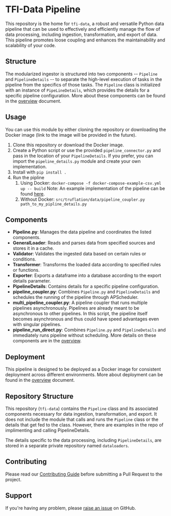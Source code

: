 # TFI-Data Pipeline

This repository is the home for `tfi-data`, a robust and versatile Python data pipeline that can be used to effectively and efficiently manage the flow of data processing, including ingestion, transformation, and export of data. This pipeline promotes loose coupling and enhances the maintainability and scalability of your code.

## Structure

The modularized ingestor is structured into two components --  `Pipeline` and `PipelineDetails` -- to separate the high-level execution of tasks in the pipeline from the specifics of those tasks. The `Pipeline` class is initialized with an instance of `PipeLineDetails`, which provides the details for a specific pipeline configuration. More about these components can be found in the [overview](overview.md) document.

## Usage

You can use this module by either cloning the repository or downloading the Docker image (link to the image will be provided in the future).

1. Clone this repository or download the Docker image.
2. Create a Python script or use the provided `pipeline_connector.py` and pass in the location of your `PipelineDetails`. If you prefer, you can import the `pipeline_details.py` module and create your own implementation.
3. Install with `pip install .`
4. Run the pipline
   1. Using Docker:
        ```docker-compose -f docker-compose-example-csv.yml up -- build```
        Note: An example implementation of the pipeline can be found [here](https://github.com/truflationdev/truflation-data/tree/main/examples/csv_example).
   2. Without Docker:
       `src/truflation/data/pipeline_coupler.py path_to_my_pipline_details.py`

## Components

* **Pipeline.py**: Manages the data pipeline and coordinates the listed components.
* **GeneralLoader**: Reads and parses data from specified sources and stores it in a cache.
* **Validator**: Validates the ingested data based on certain rules or conditions.
* **Transformer**: Transforms the loaded data according to specified rules or functions.
* **Exporter**: Exports a dataframe into a database according to the export details parameter.
* **PipelineDetails**: Contains details for a specific pipeline configuration.
* **pipeline_coupler.py**: Combines `Pipeline.py` and `PipelineDetails` and schedules the running of the pipeline through APScheduler.
* **multi_pipeline_coupler.py**: A pipeline coupler that runs multiple pipelines asynchronously. Pipelines are already meant to be asynchronous to other pipelines. In this script, the pipeline itself becomes asynchronous and thus could have speed advantages even with singular pipelines. 
* **pipeline_run_direct.py**: Combines `Pipeline.py` and `PipelineDetails` and immediately runs pipeline without scheduling.
More details on these components are in the [overview](overview.md).

## Deployment

This pipeline is designed to be deployed as a Docker image for consistent deployment across different environments. More about deployment can be found in the [overview](overview.md) document.

## Repository Structure

This repository (`tfi-data`) contains the `Pipeline` class and its associated components necessary for data ingestion, transformation, and export. It does not include the module that calls and runs the `Pipeline` class or the details that get fed to the class. However, there are examples in the repo of implimenting and calling PipelineDetails.

The details specific to the data processing, including `PipelineDetails`, are stored in a separate private repository named `dataloaders`.

## Contributing

Please read our [Contributing Guide](CONTRIBUTING.md) before submitting a Pull Request to the project.

## Support

If you're having any problem, please [raise an issue](https://github.com/truflationdev/truflation-data/issues/new) on GitHub.
